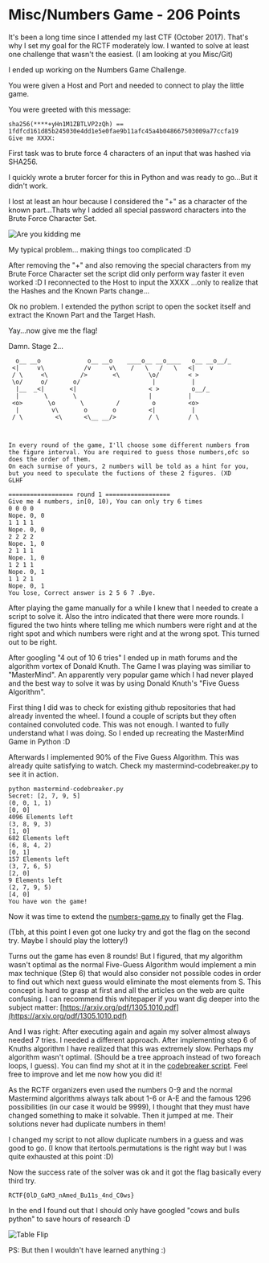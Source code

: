 # Misc/Numbers Game - 206 Points

It's been a long time since I attended my last CTF (October 2017). That's why I set my goal for the RCTF moderately low. I wanted to solve at least one challenge that wasn't the easiest. (I am looking at you Misc/Git)

I ended up working on the Numbers Game Challenge.

You were given a Host and Port and needed to connect to play the little game.

You were greeted with this message:

```
sha256(****+yHn1M1ZBTLVP2zQh) == 1fdfcd161d85b245030e4dd1e5e0fae9b11afc45a4b048667503009a77ccfa19
Give me XXXX:
```

First task was to brute force 4 characters of an input that was hashed via SHA256.


I quickly wrote a bruter forcer for this in Python and was ready to go...But it didn't work.

I lost at least an hour because I considered the "+" as a character of the known part...Thats why I added all special password characters into the Brute Force Character Set.

![Are you kidding me](http://i0.kym-cdn.com/photos/images/masonry/000/259/943/694.png
)

My typical problem... making things too complicated :D

After removing the "+" and also removing the special characters from my Brute Force Character set the script did only perform way faster it even worked :D I reconnected to the Host to input the XXXX ...only to realize that the Hashes and the Known Parts change...

Ok no problem. I extended the python script to open the socket itself and extract the Known Part and the Target Hash.

Yay...now give me the flag!

Damn. Stage 2...

```
  o__ __o             o__ __o    ____o__ __o____   o__ __o__/_
 <|     v\           /v     v\    /   \   /   \   <|    v
 / \     <\         />       <\        \o/        < >
 \o/     o/       o/                    |          |
  |__  _<|       <|                    < >         o__/_
  |       \       \                    |          |
 <o>       \o       \         /         o         <o>
  |         v\       o       o         <|          |
 / \         <\      <\__ __/>         / \        / \



In every round of the game, I'll choose some different numbers from the figure interval. You are required to guess those numbers,ofc so does the order of them.
On each surmise of yours, 2 numbers will be told as a hint for you, but you need to speculate the fuctions of these 2 figures. (XD
GLHF

================== round 1 ==================
Give me 4 numbers, in[0, 10), You can only try 6 times
0 0 0 0
Nope. 0, 0
1 1 1 1
Nope. 0, 0
2 2 2 2
Nope. 1, 0
2 1 1 1
Nope. 1, 0
1 2 1 1
Nope. 0, 1
1 1 2 1
Nope. 0, 1
You lose, Correct answer is 2 5 6 7 .Bye.
```

After playing the game manually for a while I knew that I needed to create a script to solve it. Also the intro indicated that there were more rounds. I figured the two hints where telling me which numbers were right and at the right spot and which numbers were right and at the wrong spot. This turned out to be right.

After googling "4 out of 10 6 tries" I ended up in math forums and the algorithm vortex of Donald Knuth. The Game I was playing was similiar to "MasterMind". An apparently very popular game which I had never played and the best way to solve it was by using Donald Knuth's "Five Guess Algorithm".

First thing I did was to check for existing github repositories that had already invented the wheel. I found a couple of scripts but they often contained convoluted code. This was not enough. I wanted to fully understand what I was doing. So I ended up recreating the MasterMind Game in Python :D

Afterwards I implemented 90% of the Five Guess Algorithm. This was already quite satisfying to watch. Check my mastermind-codebreaker.py to see it in action.

```
python mastermind-codebreaker.py
Secret: [2, 7, 9, 5]
(0, 0, 1, 1)
[0, 0]
4096 Elements left
(3, 8, 9, 3)
[1, 0]
682 Elements left
(6, 8, 4, 2)
[0, 1]
157 Elements left
(3, 7, 6, 5)
[2, 0]
9 Elements left
(2, 7, 9, 5)
[4, 0]
You have won the game!
```

Now it was time to extend the [numbers-game.py](numbers-game.py) to finally get the Flag.

(Tbh, at this point I even got one lucky try and got the flag on the second try. Maybe I should play the lottery!) 

Turns out the game has even 8 rounds! But I figured, that my algorithm wasn't optimal as the normal Five-Guess Algorithm would implement a min max technique (Step 6) that would also consider not possible codes in order to find out which next guess would eliminate the most elements from S. This concept is hard to grasp at first and all the articles on the web are quite confusing. I can recommend this whitepaper if you want dig deeper into the subject matter: [https://arxiv.org/pdf/1305.1010.pdf](https://arxiv.org/pdf/1305.1010.pdf)

And I was right: After executing again and again my solver almost always needed 7 tries. I needed a different approach. After implementing step 6 of Knuths algorithm I have realized that this was extremely slow. Perhaps my algorithm wasn't optimal. (Should be a tree approach instead of two foreach loops, I guess). You can find my shot at it in the [codebreaker script](mastermind-codebreaker.py). Feel free to improve and let me now how you did it!

As the RCTF organizers even used the numbers 0-9 and the normal Mastermind algorithms always talk about 1-6 or A-E and the famous 1296 possibilities (in our case it would be 9999), I thought that they must have changed something to make it solvable.
Then it jumped at me. Their solutions never had duplicate numbers in them!

I changed my script to not allow duplicate numbers in a guess and was good to go. (I know that itertools.permutations is the right way but I was quite exhausted at this point :D)

Now the success rate of the solver was ok and it got the flag basically every third try.

```
RCTF{0lD_GaM3_nAmed_Bu11s_4nd_C0ws}
```

In the end I found out that I should only have googled "cows and bulls python" to save hours of research :D


![Table Flip](http://i0.kym-cdn.com/entries/icons/original/000/006/725/desk_flip.jpg
)



PS: But then I wouldn't have learned anything :) 